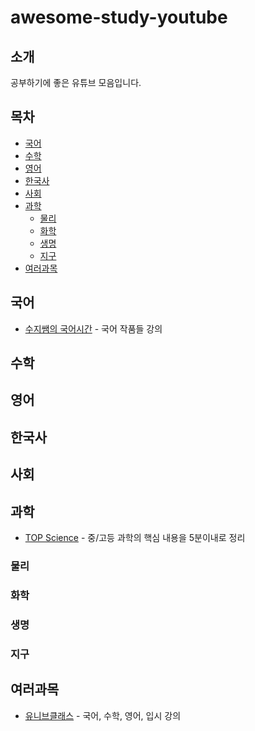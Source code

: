 # awesome-study-youtube

## 소개

공부하기에 좋은 유튜브 모음입니다.

## 목차

- [국어](#국어)
- [수학](#수학)
- [영어](#영어)
- [한국사](#한국사)
- [사회](#사회)
- [과학](#과학)
  - [물리](#물리)
  - [화학](#화학)
  - [생명](#생명)
  - [지구](#지구)
- [여러과목](#여러과목)

## 국어

- [수지쌤의 국어시간](https://www.youtube.com/channel/UC7c3wqWIeXk_2hAdK201WXg) - 국어 작품들 강의

## 수학

## 영어

## 한국사

## 사회

## 과학

- [TOP Science](https://www.youtube.com/c/topsaful/) - 중/고등 과학의 핵심 내용을 5분이내로 정리

### 물리

### 화학

### 생명

### 지구

## 여러과목

- [유니브클래스](https://www.youtube.com/channel/UCSvQJiTYECOrw-AYOr4yzqA) - 국어, 수학, 영어, 입시 강의
